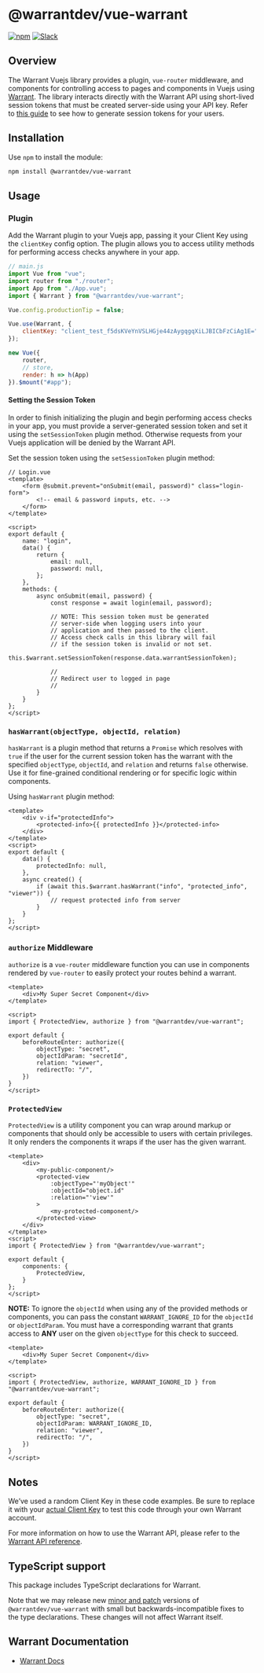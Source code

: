 # @warrantdev/vue-warrant

[![npm](https://img.shields.io/npm/v/@warrantdev/vue-warrant)](https://www.npmjs.com/package/@warrantdev/vue-warrant)
[![Slack](https://img.shields.io/badge/slack-join-brightgreen)](https://join.slack.com/t/warrantcommunity/shared_invite/zt-12g84updv-5l1pktJf2bI5WIKN4_~f4w)

## Overview
The Warrant Vuejs library provides a plugin, `vue-router` middleware, and components for controlling access to pages and components in Vuejs using [Warrant](https://warrant.dev/). The library interacts directly with the Warrant API using short-lived session tokens that must be created server-side using your API key. Refer to [this guide](https://docs.warrant.dev/guides/creating-session-tokens) to see how to generate session tokens for your users.

## Installation

Use `npm` to install the module:

```sh
npm install @warrantdev/vue-warrant
```

## Usage

### Plugin
Add the Warrant plugin to your Vuejs app, passing it your Client Key using the `clientKey` config option. The plugin allows you to access utility methods for performing access checks anywhere in your app.
```js
// main.js
import Vue from "vue";
import router from "./router";
import App from "./App.vue";
import { Warrant } from "@warrantdev/vue-warrant";

Vue.config.productionTip = false;

Vue.use(Warrant, {
    clientKey: "client_test_f5dsKVeYnVSLHGje44zAygqgqXiLJBICbFzCiAg1E=",
});

new Vue({
    router,
    // store,
    render: h => h(App)
}).$mount("#app");
```

#### **Setting the Session Token**
In order to finish initializing the plugin and begin performing access checks in your app, you must provide a server-generated session token and set it using the `setSessionToken` plugin method. Otherwise requests from your Vuejs application will be denied by the Warrant API.

Set the session token using the `setSessionToken` plugin method:
```vue
// Login.vue
<template>
    <form @submit.prevent="onSubmit(email, password)" class="login-form">
        <!-- email & password inputs, etc. -->
    </form>
</template>

<script>
export default {
    name: "login",
    data() {
        return {
            email: null,
            password: null,
        };
    },
    methods: {
        async onSubmit(email, password) {
            const response = await login(email, password);

            // NOTE: This session token must be generated
            // server-side when logging users into your
            // application and then passed to the client.
            // Access check calls in this library will fail
            // if the session token is invalid or not set.
            this.$warrant.setSessionToken(response.data.warrantSessionToken);

            //
            // Redirect user to logged in page
            //
        }
    }
};
</script>
```

### `hasWarrant(objectType, objectId, relation)`
`hasWarrant` is a plugin method that returns a `Promise` which resolves with `true` if the user for the current session token has the warrant with the specified `objectType`, `objectId`, and `relation` and returns `false` otherwise. Use it for fine-grained conditional rendering or for specific logic within components.

Using `hasWarrant` plugin method:
```vue
<template>
    <div v-if="protectedInfo">
        <protected-info>{{ protectedInfo }}</protected-info>
    </div>
</template>
<script>
export default {
    data() {
        protectedInfo: null,
    },
    async created() {
        if (await this.$warrant.hasWarrant("info", "protected_info", "viewer")) {
            // request protected info from server
        }
    }
};
</script>
```

### `authorize` Middleware
`authorize` is a `vue-router` middleware function you can use in components rendered by `vue-router` to easily protect your routes behind a warrant.
```vue
<template>
    <div>My Super Secret Component</div>
</template>

<script>
import { ProtectedView, authorize } from "@warrantdev/vue-warrant";

export default {
    beforeRouteEnter: authorize({
        objectType: "secret",
        objectIdParam: "secretId",
        relation: "viewer",
        redirectTo: "/",
    })
}
</script>
```

### `ProtectedView`
`ProtectedView` is a utility component you can wrap around markup or components that should only be accessible to users with certain privileges. It only renders the components it wraps if the user has the given warrant.
```vue
<template>
    <div>
        <my-public-component/>
        <protected-view
            :objectType="'myObject'"
            :objectId="object.id"
            :relation="'view'"
        >
            <my-protected-component/>
        </protected-view>
    </div>
</template>
<script>
import { ProtectedView } from "@warrantdev/vue-warrant";

export default {
    components: {
        ProtectedView,
    }
};
</script>
```

**NOTE:** To ignore the `objectId` when using any of the provided methods or components, you can pass the constant `WARRANT_IGNORE_ID` for the `objectId` or `objectIdParam`. You must have a corresponding warrant that grants access to **ANY** user on the given `objectType` for this check to succeed.
```vue
<template>
    <div>My Super Secret Component</div>
</template>

<script>
import { ProtectedView, authorize, WARRANT_IGNORE_ID } from "@warrantdev/vue-warrant";

export default {
    beforeRouteEnter: authorize({
        objectType: "secret",
        objectIdParam: WARRANT_IGNORE_ID,
        relation: "viewer",
        redirectTo: "/",
    })
}
</script>
```

## Notes
We’ve used a random Client Key in these code examples. Be sure to replace it with your
[actual Client Key](https://app.warrant.dev) to
test this code through your own Warrant account.

For more information on how to use the Warrant API, please refer to the
[Warrant API reference](https://docs.warrant.dev).

## TypeScript support

This package includes TypeScript declarations for Warrant.

Note that we may release new [minor and patch](https://semver.org/) versions of
`@warrantdev/vue-warrant` with small but backwards-incompatible fixes to the type
declarations. These changes will not affect Warrant itself.

## Warrant Documentation

- [Warrant Docs](https://docs.warrant.dev/)
